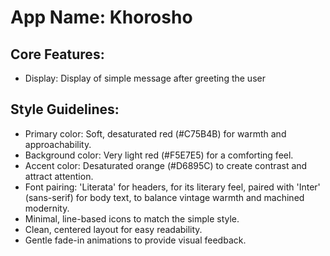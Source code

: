 # **App Name**: Khorosho

## Core Features:

- Display: Display of simple message after greeting the user

## Style Guidelines:

- Primary color: Soft, desaturated red (#C75B4B) for warmth and approachability.
- Background color: Very light red (#F5E7E5) for a comforting feel.
- Accent color: Desaturated orange (#D6895C) to create contrast and attract attention.
- Font pairing: 'Literata' for headers, for its literary feel, paired with 'Inter' (sans-serif) for body text, to balance vintage warmth and machined modernity.
- Minimal, line-based icons to match the simple style.
- Clean, centered layout for easy readability.
- Gentle fade-in animations to provide visual feedback.